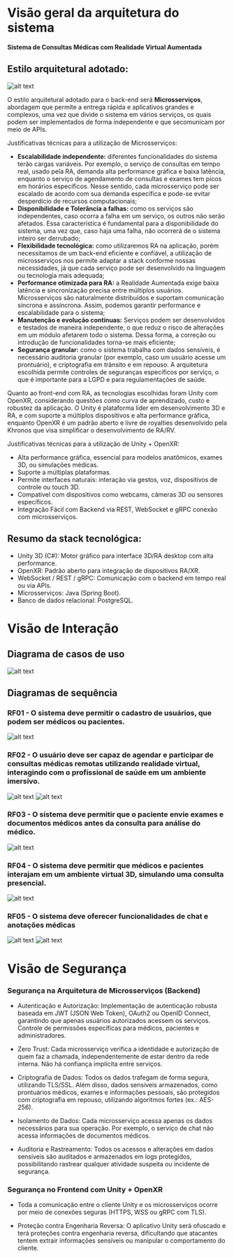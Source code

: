 # Visão geral da arquitetura do sistema

**Sistema de Consultas Médicas com Realidade Virtual Aumentada**

## Estilo arquitetural adotado:

![alt text](./imagens/image-10.png)

O estilo arquitetural adotado para o back-end será **Microsserviços**, abordagem que permite a entrega rápida e aplicativos grandes e complexos, uma vez que divide o sistema em vários serviços, os quais podem ser implementados de forma independente e que secomunicam por meio de APIs.

Justificativas técnicas para a utilização de Microsserviços:
- **Escalabilidade independente:** diferentes funcionalidades do sistema terão cargas variáveis. Por exemplo, o serviço de consultas em tempo real, usado pela RA, demanda alta performance gráfica e baixa latência, enquanto o serviço de agendamento de consultas e exames tem picos em horários específicos. Nesse sentido, cada microsserviço pode ser escalado de acordo com sua demanda específica e pode-se evitar desperdício de recursos computacionais;
- **Disponibilidade e Tolerância a falhas:** como os serviços são independentes, caso ocorra a falha em um serviço, os outros não serão afetados. Essa característica é fundamental para a disponibilidade do sistema, uma vez que, caso haja uma falha, não ocorrerá de o sistema inteiro ser derrubado; 
- **Flexibilidade tecnológica:** como utilizaremos RA na aplicação, porém necessitamos de um back-end eficiente e confiável, a utilização de microsserviços nos permite adaptar a stack conforme nossas necessidades, já que cada serviço pode ser desenvolvido na linguagem ou tecnologia mais adequada;
- **Performance otimizada para RA:** a Realidade Aumentada exige baixa latência e sincronização precisa entre múltiplos usuários. Microsserviços são naturalmente distribuídos e suportam comunicação síncrona e assíncrona. Assim, podemos garantir performance e escalabilidade para o sistema;
- **Manutenção e evolução contínuas:** Serviços podem ser desenvolvidos e testados de maneira independente, o que reduz o risco de alterações em um módulo afetarem todo o sistema. Dessa forma, a correção ou introdução de funcionalidades torna-se mais eficiente;
- **Segurança granular:** como o sistema trabalha com dados sensíveis, é necessário auditoria granular (por exemplo, caso um usuário acesse um prontuário), e criptografia em trânsito e em repouso. A arquitetura escolhida permite controles de seguranças específicos por serviço, o que é importante para a LGPD e para regulamentações de saúde. 

Quanto ao front-end com RA, as tecnologias escolhidas foram Unity com OpenXR, considerando questões como curva de aprendizado, custo e robustez da aplicação. O Unity é plataforma líder em desenvolvimento 3D e RA, e com suporte a múltiplos dispositivos e alta performance gráfica, enquanto OpenXR é um padrão aberto e livre de royalties desenvolvido pela Khronos que visa simplificar o desenvolvimento de RA/RV.

Justificativas técnicas para a utilização de Unity + OpenXR:
- Alta performance gráfica, essencial para modelos anatômicos, exames 3D, ou simulações médicas.
- Suporte a múltiplas plataformas.
- Permite interfaces naturais: interação via gestos, voz, dispositivos de controle ou touch 3D.
- Compatível com dispositivos como webcams, câmeras 3D ou sensores específicos.
- Integração Fácil com Backend via REST, WebSocket e gRPC conexão com microsserviços.

## Resumo da stack tecnológica:

- Unity 3D (C#):	Motor gráfico para interface 3D/RA desktop com alta performance.
- OpenXR:	Padrão aberto para integração de dispositivos RA/XR.
- WebSocket / REST / gRPC:	Comunicação com o backend em tempo real ou via APIs.
- Microsserviços:	Java (Spring Boot).
- Banco de dados relacional: PostgreSQL.

# Visão de Interação
## Diagrama de casos de uso
![alt text](./imagens/image-1.png)

## Diagramas de sequência
### RF01 - O sistema deve permitir o cadastro de usuários, que podem ser médicos ou pacientes.
![alt text](./imagens/image-2.png)

### RF02 - O usuário deve ser capaz de agendar e participar de consultas médicas remotas utilizando realidade virtual, interagindo com o profissional de saúde em um ambiente imersivo.
![alt text](./imagens/image-4.png)
![alt text](./imagens/image-8.png)

### RF03 - O sistema deve permitir que o paciente envie exames e documentos médicos antes da consulta para análise do médico.
![alt text](./imagens/image-5.png)

### RF04 - O sistema deve permitir que médicos e pacientes interajam em um ambiente virtual 3D, simulando uma consulta presencial.
![alt text](./imagens/image-6.png)

### RF05 - O sistema deve oferecer funcionalidades de chat e anotações médicas
![alt text](./imagens/image-7.png)
![alt text](./imagens/image-9.png)

# Visão de Segurança
### Segurança na Arquitetura de Microsserviços (Backend)

- Autenticação e Autorização:
Implementação de autenticação robusta baseada em JWT (JSON Web Token), OAuth2 ou OpenID Connect, garantindo que apenas usuários autorizados acessem os serviços. Controle de permissões específicas para médicos, pacientes e administradores.

- Zero Trust:
Cada microsserviço verifica a identidade e autorização de quem faz a chamada, independentemente de estar dentro da rede interna. Não há confiança implícita entre serviços.

- Criptografia de Dados:
Todos os dados trafegam de forma segura, utilizando TLS/SSL. Além disso, dados sensíveis armazenados, como prontuários médicos, exames e informações pessoais, são protegidos com criptografia em repouso, utilizando algoritmos fortes (ex.: AES-256).

- Isolamento de Dados:
Cada microsserviço acessa apenas os dados necessários para sua operação. Por exemplo, o serviço de chat não acessa informações de documentos médicos.

- Auditoria e Rastreamento:
Todos os acessos e alterações em dados sensíveis são auditados e armazenados em logs protegidos, possibilitando rastrear qualquer atividade suspeita ou incidente de segurança.

### Segurança no Frontend com Unity + OpenXR
- Toda a comunicação entre o cliente Unity e os microsserviços ocorre por meio de conexões seguras (HTTPS, WSS ou gRPC com TLS).

- Proteção contra Engenharia Reversa:
O aplicativo Unity será ofuscado e terá proteções contra engenharia reversa, dificultando que atacantes tentem extrair informações sensíveis ou manipular o comportamento do cliente.